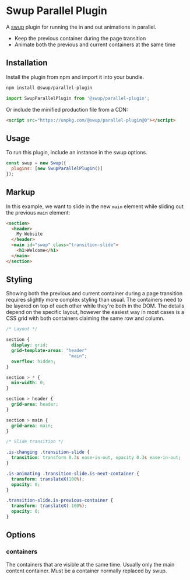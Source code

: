 # Swup Parallel Plugin

A [swup](https://swup.js.org) plugin for running the in and out animations in parallel.

- Keep the previous container during the page transition
- Animate both the previous and current containers at the same time

## Installation

Install the plugin from npm and import it into your bundle.

```bash
npm install @swup/parallel-plugin
```

```js
import SwupParallelPlugin from '@swup/parallel-plugin';
```

Or include the minified production file from a CDN:

```html
<script src="https://unpkg.com/@swup/parallel-plugin@0"></script>
```

## Usage

To run this plugin, include an instance in the swup options.

```javascript
const swup = new Swup({
  plugins: [new SwupParallelPlugin()]
});
```

## Markup

In this example, we want to slide in the new `main` element while sliding out the previous `main`
element:

```html
<section>
  <header>
    My Website
  </header>
  <main id="swup" class="transition-slide">
    <h1>Welcome</h1>
  </main>
</section>
```

## Styling

Showing both the previous and current container during a page transition requires slightly more
complex styling than usual. The containers need to be layered on top of each other while they're
both in the DOM. The details depend on the specific layout, however the easiest way in most cases
is a CSS grid with both containers claiming the same row and column.

```css
/* Layout */

section {
  display: grid;
  grid-template-areas: "header"
                        "main";
  overflow: hidden;
}

section > * {
  min-width: 0;
}

section > header {
  grid-area: header;
}

section > main {
  grid-area: main;
}

/* Slide transition */

.is-changing .transition-slide {
  transition: transform 0.3s ease-in-out, opacity 0.3s ease-in-out;
}

.is-animating .transition-slide.is-next-container {
  transform: translateX(100%);
  opacity: 0;
}

.transition-slide.is-previous-container {
  transform: translateX(-100%);
  opacity: 0;
}
```

## Options

### containers

The containers that are visible at the same time. Usually only the main content container. Must be
a container normally replaced by swup.
